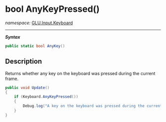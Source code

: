 ﻿# bool AnyKeyPressed()
*namespace:* [GLU.Input.Keyboard](../keyboard.md)

---
***Syntax***
```csharp
public static bool AnyKey()
```

## Description
Returns whether any key on the keyboard was pressed during the current frame.

```csharp
public void Update()
{
    if (Keyboard.AnyKeyPressed())
    {
        Debug.log("A key on the keyboard was pressed during the current frame");
    }
}
```